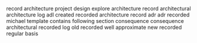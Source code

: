 record architecture project design explore architecture record architectural architecture log adl created recorded architecture record adr adr recorded michael template contains following section consequence consequence architectural recorded log old recorded well approximate new recorded regular basis